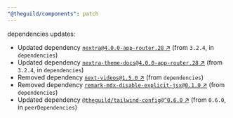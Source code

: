 ```yaml
---
"@theguild/components": patch
---
```

dependencies updates:
  - Updated dependency [`nextra@4.0.0-app-router.28` ↗︎](https://www.npmjs.com/package/nextra/v/4.0.0) (from `3.2.4`, in `dependencies`)
  - Updated dependency [`nextra-theme-docs@4.0.0-app-router.28` ↗︎](https://www.npmjs.com/package/nextra-theme-docs/v/4.0.0) (from `3.2.4`, in `dependencies`)
  - Removed dependency [`next-videos@1.5.0` ↗︎](https://www.npmjs.com/package/next-videos/v/1.5.0) (from `dependencies`)
  - Removed dependency [`remark-mdx-disable-explicit-jsx@0.1.0` ↗︎](https://www.npmjs.com/package/remark-mdx-disable-explicit-jsx/v/0.1.0) (from `dependencies`)
  - Updated dependency [`@theguild/tailwind-config@^0.6.0` ↗︎](https://www.npmjs.com/package/@theguild/tailwind-config/v/0.6.0) (from `0.6.0`, in `peerDependencies`)
